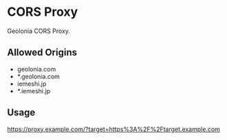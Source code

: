 # CORS Proxy

Geolonia CORS Proxy.

## Allowed Origins

- geolonia.com
- *.geolonia.com
- iemeshi.jp
- *.iemeshi.jp

## Usage

https://proxy.example.com/?target=https%3A%2F%2Ftarget.example.com
